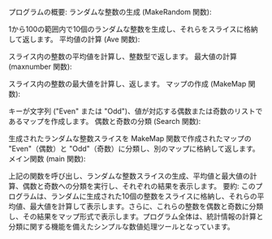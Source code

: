 プログラムの概要:
ランダムな整数の生成 (MakeRandom 関数):

1から100の範囲内で10個のランダムな整数を生成し、それらをスライスに格納して返します。
平均値の計算 (Ave 関数):

スライス内の整数の平均値を計算し、整数型で返します。
最大値の計算 (maxnumber 関数):

スライス内の整数の最大値を計算し、返します。
マップの作成 (MakeMap 関数):

キーが文字列 ("Even" または "Odd")、値が対応する偶数または奇数のリストであるマップを作成します。
偶数と奇数の分類 (Search 関数):

生成されたランダムな整数スライスを MakeMap 関数で作成されたマップの "Even"（偶数）と "Odd"（奇数）に分類し、別のマップに格納して返します。
メイン関数 (main 関数):

上記の関数を呼び出し、ランダムな整数スライスの生成、平均値と最大値の計算、偶数と奇数への分類を実行し、それぞれの結果を表示します。
要約:
このプログラムは、ランダムに生成された10個の整数をスライスに格納し、それらの平均値、最大値を計算して表示します。さらに、これらの整数を偶数と奇数に分類し、その結果をマップ形式で表示します。プログラム全体は、統計情報の計算と分類に関する機能を備えたシンプルな数値処理ツールとなっています。
